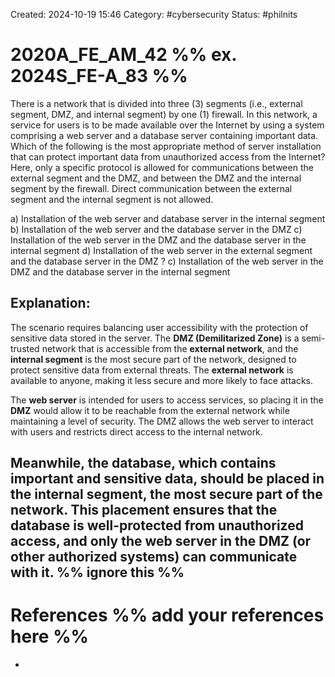 Created: 2024-10-19 15:46
Category: #cybersecurity 
Status: #philnits



# 2020A_FE_AM_42 %% ex. 2024S_FE-A_83 %%

There is a network that is divided into three (3) segments (i.e., external segment, DMZ, and internal segment) by one (1) firewall. In this network, a service for users is to be made available over the Internet by using a system comprising a web server and a database server containing important data. Which of the following is the most appropriate method of server installation that can protect important data from unauthorized access from the Internet? Here, only a specific protocol is allowed for communications between the external segment and the DMZ, and between the DMZ and the internal segment by the firewall. Direct communication between the external segment and the internal segment is not allowed.

a) Installation of the web server and database server in the internal segment 
b) Installation of the web server and the database server in the DMZ 
c) Installation of the web server in the DMZ and the database server in the internal segment 
d) Installation of the web server in the external segment and the database server in the DMZ
? 
c) Installation of the web server in the DMZ and the database server in the internal segment 

## **Explanation:**

The scenario requires balancing user accessibility with the protection of sensitive data stored in the server. The **DMZ (Demilitarized Zone)** is a semi-trusted network that is accessible from the **external network**, and the **internal segment** is the most secure part of the network, designed to protect sensitive data from external threats. The **external network** is available to anyone, making it less secure and more likely to face attacks.

The **web server** is intended for users to access services, so placing it in the **DMZ** would allow it to be reachable from the external network while maintaining a level of security. The DMZ allows the web server to interact with users and restricts direct access to the internal network.

Meanwhile, the **database**, which contains important and sensitive data, should be placed in the **internal segment**, the most secure part of the network. This placement ensures that the database is well-protected from unauthorized access, and only the web server in the DMZ (or other authorized systems) can communicate with it.
%% ignore this %%
---









# References %% add your references here %%
- 

